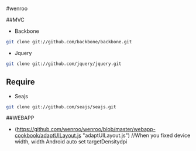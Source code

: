 #wenroo

##MVC

- Backbone
```bash
git clone git://github.com/backbone/backbone.git
```

- Jquery
```bash
git clone git://github.com/jquery/jquery.git
```

## Require

- Seajs
```bash
git clone git://github.com/seajs/seajs.git
```

##WEBAPP
- (https://github.com/wenroo/wenroo/blob/master/webapp-cookbook/adaptUILayout.js "adaptUILayout.js")
//When you fixed device width, width Android auto set targetDensitydpi